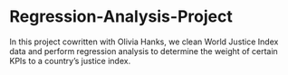 # Regression-Analysis-Project
In this project cowritten with Olivia Hanks, we clean World Justice Index data and perform regression analysis to determine the weight of certain KPIs to a country’s justice index.
